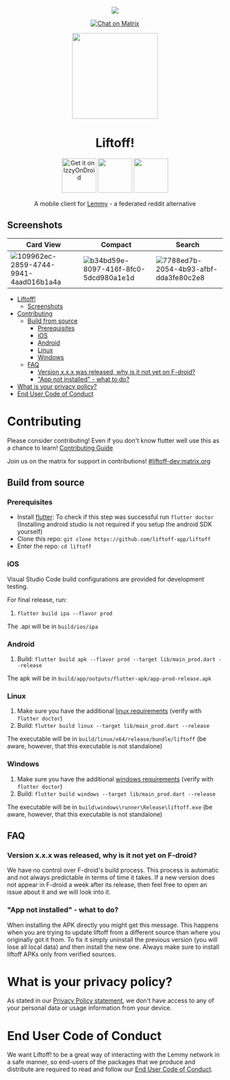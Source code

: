 <div align="center">

[![](https://github.com/liftoff-app/liftoff/workflows/ci/badge.svg)](https://github.com/liftoff-app/liftoff/actions)

[![Chat on Matrix](https://matrix.to/img/matrix-badge.svg)](https://matrix.to/#/#liftoff-dev:matrix.org)
<!--
[![Translation status](http://weblate.yerbamate.ml/widgets/liftoff/-/liftoff/svg-badge.svg)](http://weblate.yerbamate.ml/engage/liftoff/)
-->

<img width=200px height=200px src="https://raw.githubusercontent.com/liftoff-app/liftoff/master/assets/app_icon.svg"/>

# Liftoff!

<!--
[<img src="https://fdroid.gitlab.io/artwork/badge/get-it-on.png" alt="Get it on F-Droid" height="80">](https://f-droid.org/packages/com.LiftoffOrg.liftoff)
-->
[<img src="https://gitlab.com/IzzyOnDroid/repo/-/raw/master/assets/IzzyOnDroid.png" alt="Get it on IzzyOnDroid" height="80">](https://apt.izzysoft.de/fdroid/index/apk/com.liftoffapp.liftoff)
[<img src="https://cdn.rawgit.com/steverichey/google-play-badge-svg/master/img/en_get.svg" height="80">](https://play.google.com/store/apps/details?id=com.liftoffapp.liftoff&pli=1)
[<img src="https://raw.githubusercontent.com/andOTP/andOTP/master/assets/badges/get-it-on-github.png" height="80">](https://github.com/liftoff-app/liftoff/releases/latest)

A mobile client for [Lemmy](https://github.com/LemmyNet/lemmy) - a federated reddit alternative
</div>

## Screenshots

| Card View     | Compact       | Search         |
| ------------- | ------------- |  ------------- |
| ![109962ec-2859-4744-9941-4aad016b1a4a](https://github.com/liftoff-app/liftoff/assets/6200670/58298508-155b-431e-9538-ead6790a7a20)  |  ![b34bd59e-8097-416f-8fc0-5dcd980a1e1d](https://github.com/liftoff-app/liftoff/assets/6200670/132d9e10-15b2-4f4e-abd4-bcf8e6de8fab)  | ![7788ed7b-2054-4b93-afbf-dda3fe80c2e8](https://github.com/liftoff-app/liftoff/assets/6200670/e69ebc63-958e-4c1f-b496-df650c09c8c4)  |

- [Liftoff!](#liftoff)
  - [Screenshots](#screenshots)
- [Contributing](#contributing)
  - [Build from source](#build-from-source)
    - [Prerequisites](#prerequisites)
    - [iOS](#ios)
    - [Android](#android)
    - [Linux](#linux)
    - [Windows](#windows)
  - [FAQ](#faq)
    - [Version x.x.x was released, why is it not yet on F-droid?](#version-xxx-was-released-why-is-it-not-yet-on-f-droid)
    - ["App not installed" - what to do?](#app-not-installed---what-to-do)
- [What is your privacy policy?](#what-is-your-privacy-policy)
- [End User Code of Conduct](#end-user-code-of-conduct)

# Contributing

Please consider contributing! Even if you don't know flutter well use this as a chance to learn! [Contributing Guide](CONTRIBUTING.md)

Join us on the matrix for support in contributions! [#liftoff-dev:matrix.org](https://matrix.to/#/#liftoff-dev:matrix.org)

## Build from source

### Prerequisites

- Install [flutter](https://flutter.dev/docs/get-started/install): To check if this step was successful run `flutter doctor` (Installing android studio is not required if you setup the android SDK yourself)
- Clone this repo: `git clone https://github.com/liftoff-app/liftoff`
- Enter the repo: `cd liftoff`

### iOS

Visual Studio Code build configurations are provided for development testing.

For final release, run:

1. `flutter build ipa --flavor prod`

The .api will be in `build/ios/ipa`

### Android

1. Build: `flutter build apk --flavor prod --target lib/main_prod.dart --release`

The apk will be in `build/app/outputs/flutter-apk/app-prod-release.apk`

### Linux

1. Make sure you have the additional [linux requirements](https://flutter.dev/desktop#additional-linux-requirements) (verify with `flutter doctor`)
2. Build: `flutter build linux --target lib/main_prod.dart --release`

The executable will be in `build/linux/x64/release/bundle/liftoff` (be aware, however, that this executable is not standalone)

### Windows

1. Make sure you have the additional [windows requirements](https://flutter.dev/desktop#additional-windows-requirements) (verify with `flutter doctor`)
2. Build: `flutter build windows --target lib/main_prod.dart --release`

The executable will be in `build\windows\runner\Release\liftoff.exe` (be aware, however, that this executable is not standalone)

## FAQ

### Version x.x.x was released, why is it not yet on F-droid?

We have no control over F-droid's build process. This process is automatic and not always predictable in terms of time it takes. If a new version does not appear in F-droid a week after its release, then feel free to open an issue about it and we will look into it.

### "App not installed" - what to do?

When installing the APK directly you might get this message. This happens when you are trying to update liftoff from a different source than where you originally got it from. To fix it simply uninstall the previous version (you will lose all local data) and then install the new one. Always make sure to install liftoff APKs only from verified sources.

# What is your privacy policy?

As stated in our [Privacy Policy statement](PRIVACY_POLICY.md), we don't have access to any of your personal data or usage information from your device.

# End User Code of Conduct

We want Liftoff! to be a great way of interacting with the Lemmy network in a safe manner, so end-users of the packages that we produce and distribute are required to read and follow our [End User Code of Conduct](CODE_OF_CONDUCT.md).